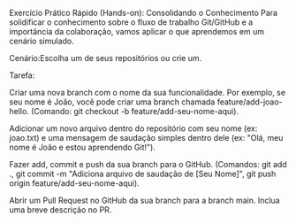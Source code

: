 Exercício Prático Rápido (Hands-on): Consolidando o Conhecimento
Para solidificar o conhecimento sobre o fluxo de trabalho Git/GitHub e a importância da colaboração, vamos aplicar o que aprendemos em um cenário simulado.

Cenário:Escolha um de seus repositórios ou crie um.

Tarefa:

Criar uma nova branch com o nome da sua funcionalidade. Por exemplo, se seu nome é João, você pode criar uma branch chamada feature/add-joao-hello. (Comando: git checkout -b feature/add-seu-nome-aqui).

Adicionar um novo arquivo dentro do repositório com seu nome (ex: joao.txt) e uma mensagem de saudação simples dentro dele (ex: "Olá, meu nome é João e estou aprendendo Git!").

Fazer add, commit e push da sua branch para o GitHub. (Comandos: git add ., git commit -m "Adiciona arquivo de saudação de [Seu Nome]", git push origin feature/add-seu-nome-aqui).

Abrir um Pull Request no GitHub da sua branch para a branch main. Inclua uma breve descrição no PR.